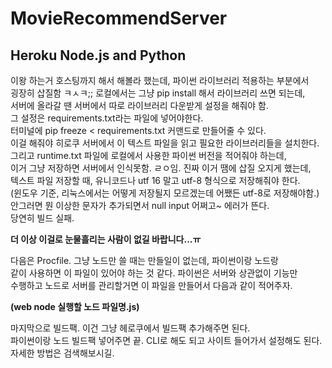 # MovieRecommendServer

## Heroku Node.js and Python
이왕 하는거 호스팅까지 해서 해볼라 했는데, 파이썬 라이브러리 적용하는 부분에서    
굉장히 삽질함 ㅋㅅㅋ;; 로컬에서는 그냥 pip install 해서 라이브러리 쓰면 되는데,    
서버에 올라갈 땐 서버에서 따로 라이브러리 다운받게 설정을 해줘야 함.     
그 설정은 requirements.txt라는 파일에 넣어야한다.     
터미널에 pip freeze < requirements.txt 커맨드로 만들어줄 수 있다.    
이걸 해줘야 히로쿠 서버에서 이 텍스트 파일을 읽고 필요한 라이브러리들을 설치한다.    
그리고 runtime.txt 파일에 로컬에서 사용한 파이썬 버전을 적어줘야 하는데,    
이거 그냥 저장하면 서버에서 인식못함. ㄹㅇ임. 진짜 이거 땜에 삽질 오지게 했는데,    
텍스트 파일 저장할 때, 유니코드나 utf 16 말고 utf-8 형식으로 저장해줘야 한다.    
(윈도우 기준, 리눅스에서는 어떻게 저장될지 모르겠는데 어쨌든 utf-8로 저장해야함.)    
안그러면 뭔 이상한 문자가 추가되면서 null input 어쩌고~ 에러가 뜬다.     
당연히 빌드 실패.     
    
**더 이상 이걸로 눈물흘리는 사람이 없길 바랍니다...ㅠ**    
    
다음은 Procfile. 그냥 노드만 쓸 때는 만들일이 없는데, 파이썬이랑 노드랑    
같이 사용하면 이 파일이 있어야 하는 것 같다. 파이썬은 서버와 상관없이 기능만    
수행하고 노드로 서버를 관리할거면 이 파일을 만들어서 다음과 같이 적어주자.    
    
**(web node 실행할 노드 파일명.js)**    
    
마지막으로 빌드팩. 이건 그냥 헤로쿠에서 빌드팩 추가해주면 된다.    
파이썬이랑 노드 빌드팩 넣어주면 끝. CLI로 해도 되고 사이트 들어가서 설정해도 된다.    
자세한 방법은 검색해보시길.
